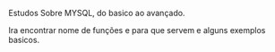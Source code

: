 Estudos Sobre MYSQL, do basico ao avançado. 

Ira encontrar nome de funções e para que servem e alguns exemplos basicos.